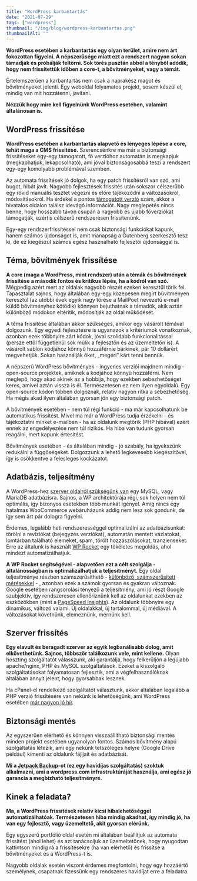 ```yaml
---
title: "WordPress karbantartás"
date: "2021-07-29"
tags: ["wordpress"]
thumbnail: "/img/blog/wordpress-karbantartas.png"
thumbnailAlt: ""
---
```


**WordPress esetében a karbantartás egy olyan terület, amire nem árt fokozottan figyelni. A népszerűsége miatt ezt a rendszert nagyon sokan támadják és próbálják feltörni. Sok törés pusztán abból a tényből adódik, hogy nem frissítettük időben a core-t, a bővítményeket, vagy a témát.**

Értelemszerűen a karbantartás nem csak a naprakész magot és bővítményeket jelenti. Egy weboldal folyamatos projekt, sosem készül el, mindig van mit hozzátenni, javítani.

**Nézzük hogy mire kell figyelnünk WordPress esetében, valamint általánosan is.**

## WordPress frissítése

**WordPress esetében a karbantartás alapvető és lényeges lépése a core, tehát maga a CMS frissítése.** Szerencsénkre ma már a biztonsági frissítéseket egy-egy támogatott, fő verzióhoz automatán is megkapjuk (megkaphatjuk, lekapcsolható), ami jóval biztonságosabbá teszi a rendszert egy-egy komolyabb problémával szemben.

Az automata frissítések jó dolgok, ha egy patch frissítésről van szó, ami bugot, hibát javít. Nagyobb fejlesztések frissítés után sokszor célszerűbb egy rövid manuális tesztet végezni és előre tájékozódni a változásokról, módosításokról. Ha érdekel a pontos [támogatott verzió](https://codex.wordpress.org/Supported_Versions) szám, akkor a hivatalos oldalon találsz idevágó információt. Nagy meglepetés nincs benne, hogy hosszabb távon csupán a nagyobb és újabb főverziókat támogatják, ezértis célszerű rendszeresen frissítenünk.

Egy-egy rendszerfrissítéssel nem csak biztonsági funkciókat kapunk, hanem számos újdonságot is, amit manapság a Gutenberg szerkesztő tesz ki, de ez kiegészül számos egész használható fejlesztői újdonsággal is.

## Téma, bővítmények frissítése

**A core (maga a WordPress, mint rendszer) után a témák és bővítmények frissítése a második fontos és kritikus lépés, ha a kódról van szó.** Mégpedig azért mert az oldalak nagyobb részét ezeken keresztül törik fel. Tapasztalat sajnos, hogy általában egy-egy közepesen megírt búvítményen keresztül (az utóbbi évek egyik nagy törése a MailPoet nevezetű e-mail küldő bővítményhez kötődik) könnyen bejuthatnak a támadók, akik aztán különböző módokon eltérítik, módosítják az oldal működését.

A téma frissítése általában akkor szükséges, amikor egy vásárolt témával dolgozunk. Egy egyedi fejlesztésre is ugyanazok a kritériumok vonatkoznak, azonban ezek többnyire zárt kódok, jóval szolídabb funkcionalitással (persze ettől függetlenül sok múlik a fejlesztőn és az üzemeltetőn is). A vásárolt sablon kódjához könnyű hozzáférnie bárkinek, pár 10 dollárért megvehetjük. Sokan használják őket, „megéri” kárt tenni bennük.

A népszerű WordPress bővítmények - ingyenes verziói majdnem mindig - open-source projektek, amiknek a kódjához könnyű hozzáférni. Nem meglepő, hogy akad akinek az a hobbija, hogy ezekben sebezhetőséget keres, amivel aztán vissza is él. Természetesen ez nem ilyen egyoldalú. Egy open-source kódon többen dolgoznak, relatív nagyon ritka a sebezhetőség. Ha mégis akad ilyen általában gyorsan jön egy biztonsági patch.

A bővítmények esetében - nem túl régi funkció - ma már kapcsolhatunk be automatikus frissítést. Mivel ma már a WordPress tudja érzékelni - és tájékoztatni minket e-mailben - ha az oldalunk megtörik (PHP hibával) ezért ennek az engedélyezése nem túl rizikós. Ha hiba van tudunk gyorsan reagálni, mert kapunk értesítést.

Bővítmények esetében - és általában mindig - jó szabály, ha igyekszünk redukálni a függőségeket. Dolgozzunk a lehető legkevesebb kiegészítővel, így is csökkentve a felesleges kockázatot.

## Adatbázis, teljesítmény

A WordPress-hez [szerver oldalról szükségünk van](https://hu.wordpress.org/about/requirements/) egy MySQL, vagy MariaDB adatbázisra. Sajnos, a WP architektúrája régi, sok helyen nem túl optimális, így bizonyos esetekben több munkát igényel. Amíg nincs egy hatalmas WooCommerce webáruházunk addig nem lesz sok gondunk, de így sem árt pár dologra figyelni.

Érdemes, legalább heti rendszerességgel optimalizálni az adatbázisunkat: törölni a revíziókat (bejegyzés verziókat), automatán mentett vázlatokat, lomtárban található elemeket, spam, törölt hozzászólásokat, tranzienseket. Erre az általunk is használt [WP Rocket](https://conedevelopment.com/hu/wordpress-teljesitmeny-optimalizalas-wp-rocket-segitsegevel/) egy tökéletes megoldás, ahol mindezt automatizálhatjuk.

**A WP Rocket segítségével - alapvetően ezt a célt szolgálja - általánosságban is optimalizálhatjuk a teljesítményt.** Egy oldal teljesítménye részben számszerűsíthető - [különböző, számszerűsített mérésekkel](https://conedevelopment.com/hu/wordpress-lassulas-miert-lassu-az-oldalam/) - , azonban ezek a számok gyorsan és gyakran változnak. Google esetében rangsorolási tényező a teljesítmény, ami jó részt Google szubjektív, így rendszeresen ellenőriznünk kell az oldalunkat ezekben az eszközökben (mint a [PageSpeed Insights](https://developers.google.com/speed/pagespeed/insights/)). Az oldalunk többnyire egy dinamikus, változó valami. Új oldalakkal, új tartalommal, új médiával. A változásokat követnünk, elemeznünk, mérnünk kell.

## Szerver frissítés

**Egy elavult és beragadt szerver az egyik legbanálisabb dolog, amit elkövethetünk. Sajnos, többször találkozunk vele, mint kellene.** Olyan hoszting szolgáltatót válasszunk, aki garantálja, hogy felkerüljön a legújabb apache/nginx, PHP és MySQL szolgáltatások. Ezeket a kiszolgáló szolgáltatásokat folyamatosan fejlesztik, ami a végfelhasználóknak általában annyit jelent, hogy gyorsabbak lesznek.

Ha cPanel-el rendelkező szolgáltatót választunk, akkor általában legalább a PHP verzió frissítésére van nekünk is lehetőségünk, ami WordPress esetében [már nagyon jó hír](https://kinsta.com/blog/php-benchmarks/).

## Biztonsági mentés

Az egyszerűen elérhető és könnyen visszaállítható biztonsági mentés minden projekt esetében ugyanolyan fontos. Számos bővítmény alapú szolgáltatás létezik, ami egy nekünk tetszőleges helyre (Google Drive például) kimenti az oldalunk fájljait és adatbázisát.

**Mi a [Jetpack Backup](https://jetpack.com/upgrade/backup/)\-ot (ez egy havídíjas szolgáltatás) szoktuk alkalmazni, ami a wordpress.com infrastruktúráját használja, ami egész jó garancia a megbízható teljesítményre.**

## Kinek a feladata?

**Ma, a WordPress frissítések relatív kicsi hibalehetőséggel automatizálhatóak. Természetesen hiba mindig akadhat, így mindig jó, ha van egy fejlesztő, vagy üzemeltető, akit gyorsan elérünk.**

Egy egyszerű portfólió oldal esetén mi általában beállítjuk az automata frissítést (ahol lehet) és azt tanácsoljuk az üzemeltetőnek, hogy nyugodtan kattintson mindig rá a frissítésekre (ha van elérhető) és frissítse a bővítményeket és a WordPress-t is.

Nagyobb oldalak esetén viszont érdemes megfontolni, hogy egy hozzáértő személynek, csapatnak fizessünk egy rendszeres havidíjat erre a feladatra.
